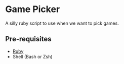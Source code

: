 # Game Picker

A silly ruby script to use when we want to pick games.

## Pre-requisites
- [Ruby](https://www.ruby-lang.org/en/)
- Shell (Bash or Zsh)
